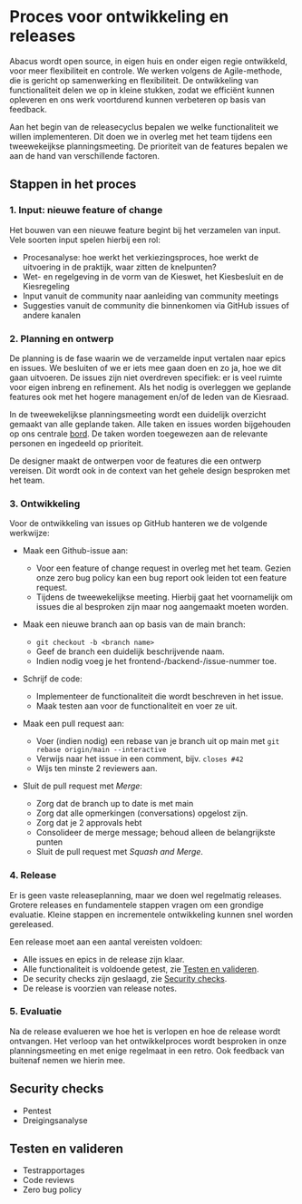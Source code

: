 # Proces voor ontwikkeling en releases

Abacus wordt open source, in eigen huis en onder eigen regie ontwikkeld, voor meer flexibiliteit en controle.
We werken volgens de Agile-methode, die is gericht op samenwerking en flexibiliteit. De ontwikkeling van functionaliteit delen we op in kleine stukken, zodat we efficiënt kunnen opleveren en ons werk voortdurend kunnen verbeteren op basis van feedback.

Aan het begin van de releasecyclus bepalen we welke functionaliteit we willen implementeren. Dit doen we in overleg met het team tijdens een tweewekeijkse planningsmeeting. De prioriteit van de features bepalen we aan de hand van verschillende factoren.

## Stappen in het proces

### 1. Input: nieuwe feature of change

Het bouwen van een nieuwe feature begint bij het verzamelen van input. Vele soorten input spelen hierbij een rol:

- Procesanalyse: hoe werkt het verkiezingsproces, hoe werkt de uitvoering in de praktijk, waar zitten de knelpunten?
- Wet- en regelgeving in de vorm van de Kieswet, het Kiesbesluit en de Kiesregeling
- Input vanuit de community naar aanleiding van community meetings
- Suggesties vanuit de community die binnenkomen via GitHub issues of andere kanalen

### 2. Planning en ontwerp

De planning is de fase waarin we de verzamelde input vertalen naar epics en issues. We besluiten of we er iets mee gaan doen en zo ja, hoe we dit gaan uitvoeren. De issues zijn niet overdreven specifiek: er is veel ruimte voor eigen inbreng en refinement.
Als het nodig is overleggen we geplande features ook met het hogere management en/of de leden van de Kiesraad.

In de tweewekelijkse planningsmeeting wordt een duidelijk overzicht gemaakt van alle geplande taken. Alle taken en issues worden bijgehouden op ons centrale [bord](https://github.com/orgs/kiesraad/projects/1/views/2). De taken worden toegewezen aan de relevante personen en ingedeeld op prioriteit.

De designer maakt de ontwerpen voor de features die een ontwerp vereisen. Dit wordt ook in de context van het gehele design besproken met het team.

### 3. Ontwikkeling

Voor de ontwikkeling van issues op GitHub hanteren we de volgende werkwijze:

- Maak een Github-issue aan:
  - Voor een feature of change request in overleg met het team. Gezien onze zero bug policy kan een bug report ook leiden tot een feature request.
  - Tijdens de tweewekelijkse meeting. Hierbij gaat het voornamelijk om issues die al besproken zijn maar nog aangemaakt moeten worden.

- Maak een nieuwe branch aan op basis van de main branch:
  - `git checkout -b <branch name>`
  - Geef de branch een duidelijk beschrijvende naam.
  - Indien nodig voeg je het frontend-/backend-/issue-nummer toe.

- Schrijf de code:
  - Implementeer de functionaliteit die wordt beschreven in het issue.
  - Maak testen aan voor de functionaliteit en voer ze uit.

- Maak een pull request aan:
  - Voer (indien nodig) een rebase van je branch uit op main met `git rebase origin/main --interactive`
  - Verwijs naar het issue in een comment, bijv. `closes #42`
  - Wijs ten minste 2 reviewers aan.

- Sluit de pull request met *Merge*:
  - Zorg dat de branch up to date is met main
  - Zorg dat alle opmerkingen (conversations) opgelost zijn.
  - Zorg dat je 2 approvals hebt
  - Consolideer de merge message; behoud alleen de belangrijkste punten
  - Sluit de pull request met *Squash and Merge*.

### 4. Release

Er is geen vaste releaseplanning, maar we doen wel regelmatig releases. Grotere releases en fundamentele stappen vragen om een grondige evaluatie. Kleine stappen en incrementele ontwikkeling kunnen snel worden gereleased.

Een release moet aan een aantal vereisten voldoen:

- Alle issues en epics in de release zijn klaar.
- Alle functionaliteit is voldoende getest, zie [Testen en valideren](#testen-en-valideren).
- De security checks zijn geslaagd, zie [Security checks](#security-checks).
- De release is voorzien van release notes.

### 5. Evaluatie

Na de release evalueren we hoe het is verlopen en hoe de release wordt ontvangen. Het verloop van het ontwikkelproces wordt besproken in onze planningsmeeting en met enige regelmaat in een retro. Ook feedback van buitenaf nemen we hierin mee.

## Security checks

- Pentest
- Dreigingsanalyse

<!-- 
Wordt later aangevuld
-->

## Testen en valideren

- Testrapportages
- Code reviews
- Zero bug policy

<!-- 
Wordt later aangevuld
-->
